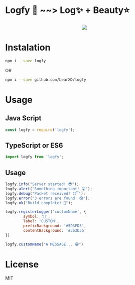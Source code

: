 # Logfy 🌟 ~~> Log✨ + Beauty⭐ 

<div align="center">
  <image src="./assets/icon.png"/>
</div>

# Instalation

```bash
npm i --save logfy
```

OR

```bash
npm i --save github.com/LearXD/logfy
```

# Usage

## Java Script

```js
const logfy = require('logfy');
```
## TypeScript or ES6
```ts
import logfy from 'logfy';
```
## Usage
```js
logfy.info("Server started! 😎");
logfy.alert("Something important! 😮");
logfy.debug("Packet received! 😴");
logfy.error("3 errors are found! 😱");
logfy.ok("Build complete! 🔨");

logfy.registerLogger('customName', {
        symbol: '🚀',
        label: 'CUSTOM',
        prefixBackground: '#5D3FD3',
        contentBackground: '#3b3b3b'
})

logfy.customName("A MESSAGE... 😁")

```


# License
MIT